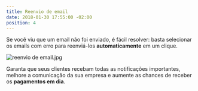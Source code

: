 ```yaml
---
title: Reenvio de email
date: 2018-01-30 17:55:00 -02:00
position: 4
---
```


Se você viu que um email não foi enviado, é fácil resolver: basta selecionar os emails com erro para reenviá-los **automaticamente** em um clique.

![reenvio de email.jpg](/uploads/reenvio%20de%20email.jpg)

Garanta que seus clientes recebam todas as notificações importantes, melhore a comunicação da sua empresa e aumente as chances de receber os **pagamentos em dia**.